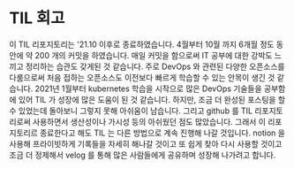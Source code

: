 # TIL 회고

이 TIL 리포지토리는 '21.10 이후로 종료하였습니다.
4월부터 10월 까지 6개월 정도 동안에 약 200 개의 커밋을 하였습니다.
매일 커밋을 함으로써 IT 공부에 대한 강박도 느끼고 정리하는 습관도 갖게된 것 같습니다.
주로 DevOps 와 관련된 다양한 오픈소스를 다룸으로써 처음 접하는 오픈소스도 이전보다 빠르게 학습할 수 있는 안목이 생긴 것 같습니다.
2021년 1월부터 kubernetes 학습을 시작으로 많은 DevOps 기술들을 공부함에 있어 TIL 가 성장에 많은 도움이 된 것 같습니다.
하지만, 조금 더 완성된 포스팅을 할 수 있었는데 돌아보니 그렇지 못해 아쉬움이 남습니다.
그리고 github 를 TIL 리포지토리로써 사용하면서 생산성이나 가시성 등의 아쉬웠던 점도 많았습니다.
그래서 이 리포지토리르 종료한다고 해도 TIL 는 다른 방법으로 계속 진행해 나갈 것입니다.
notion 을 사용해 프라이빗하게 기록들을 자세히 해나갈 것이고 또 쉽게 찾아 다시 사용할 것이고
조금 더 정제해서 velog 를 통해 많은 사람들에게 공유하며 성장해 나가려고 합니다.
